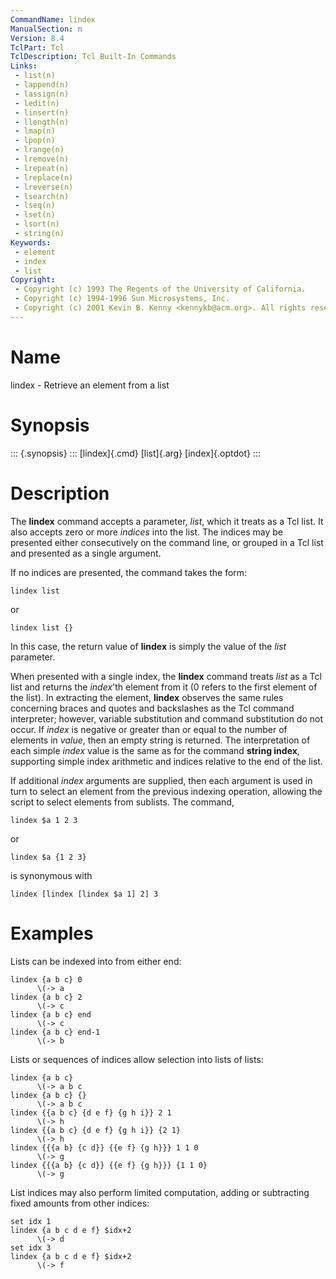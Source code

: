 ```yaml
---
CommandName: lindex
ManualSection: n
Version: 8.4
TclPart: Tcl
TclDescription: Tcl Built-In Commands
Links:
 - list(n)
 - lappend(n)
 - lassign(n)
 - ledit(n)
 - linsert(n)
 - llength(n)
 - lmap(n)
 - lpop(n)
 - lrange(n)
 - lremove(n)
 - lrepeat(n)
 - lreplace(n)
 - lreverse(n)
 - lsearch(n)
 - lseq(n)
 - lset(n)
 - lsort(n)
 - string(n)
Keywords:
 - element
 - index
 - list
Copyright:
 - Copyright (c) 1993 The Regents of the University of California.
 - Copyright (c) 1994-1996 Sun Microsystems, Inc.
 - Copyright (c) 2001 Kevin B. Kenny <kennykb@acm.org>. All rights reserved.
---
```


# Name

lindex - Retrieve an element from a list

# Synopsis

::: {.synopsis} :::
[lindex]{.cmd} [list]{.arg} [index]{.optdot}
:::

# Description

The **lindex** command accepts a parameter, *list*, which it treats as a Tcl list. It also accepts zero or more *indices* into the list.  The indices may be presented either consecutively on the command line, or grouped in a Tcl list and presented as a single argument.

If no indices are presented, the command takes the form:

```
lindex list
```

or

```
lindex list {}
```

In this case, the return value of **lindex** is simply the value of the *list* parameter.

When presented with a single index, the **lindex** command treats *list* as a Tcl list and returns the *index*'th element from it (0 refers to the first element of the list). In extracting the element, **lindex** observes the same rules concerning braces and quotes and backslashes as the Tcl command interpreter; however, variable substitution and command substitution do not occur. If *index* is negative or greater than or equal to the number of elements in *value*, then an empty string is returned. The interpretation of each simple *index* value is the same as for the command **string index**, supporting simple index arithmetic and indices relative to the end of the list.

If additional *index* arguments are supplied, then each argument is used in turn to select an element from the previous indexing operation, allowing the script to select elements from sublists.  The command,

```
lindex $a 1 2 3
```

or

```
lindex $a {1 2 3}
```

is synonymous with

```
lindex [lindex [lindex $a 1] 2] 3
```

# Examples

Lists can be indexed into from either end:

```
lindex {a b c} 0
      \(-> a
lindex {a b c} 2
      \(-> c
lindex {a b c} end
      \(-> c
lindex {a b c} end-1
      \(-> b
```

Lists or sequences of indices allow selection into lists of lists:

```
lindex {a b c}
      \(-> a b c
lindex {a b c} {}
      \(-> a b c
lindex {{a b c} {d e f} {g h i}} 2 1
      \(-> h
lindex {{a b c} {d e f} {g h i}} {2 1}
      \(-> h
lindex {{{a b} {c d}} {{e f} {g h}}} 1 1 0
      \(-> g
lindex {{{a b} {c d}} {{e f} {g h}}} {1 1 0}
      \(-> g
```

List indices may also perform limited computation, adding or subtracting fixed amounts from other indices:

```
set idx 1
lindex {a b c d e f} $idx+2
      \(-> d
set idx 3
lindex {a b c d e f} $idx+2
      \(-> f
```

